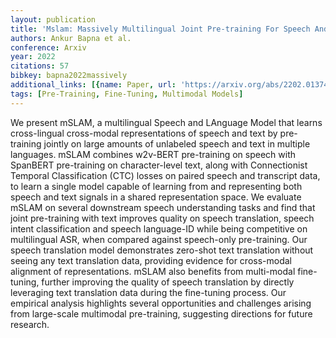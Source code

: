 ```yaml
---
layout: publication
title: 'Mslam: Massively Multilingual Joint Pre-training For Speech And Text'
authors: Ankur Bapna et al.
conference: Arxiv
year: 2022
citations: 57
bibkey: bapna2022massively
additional_links: [{name: Paper, url: 'https://arxiv.org/abs/2202.01374'}]
tags: [Pre-Training, Fine-Tuning, Multimodal Models]
---
```

We present mSLAM, a multilingual Speech and LAnguage Model that learns
cross-lingual cross-modal representations of speech and text by pre-training
jointly on large amounts of unlabeled speech and text in multiple languages.
mSLAM combines w2v-BERT pre-training on speech with SpanBERT pre-training on
character-level text, along with Connectionist Temporal Classification (CTC)
losses on paired speech and transcript data, to learn a single model capable of
learning from and representing both speech and text signals in a shared
representation space. We evaluate mSLAM on several downstream speech
understanding tasks and find that joint pre-training with text improves quality
on speech translation, speech intent classification and speech language-ID
while being competitive on multilingual ASR, when compared against speech-only
pre-training. Our speech translation model demonstrates zero-shot text
translation without seeing any text translation data, providing evidence for
cross-modal alignment of representations. mSLAM also benefits from multi-modal
fine-tuning, further improving the quality of speech translation by directly
leveraging text translation data during the fine-tuning process. Our empirical
analysis highlights several opportunities and challenges arising from
large-scale multimodal pre-training, suggesting directions for future research.